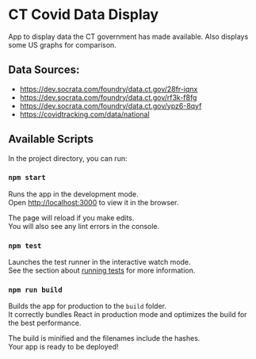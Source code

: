 # CT Covid Data Display

App to display data the CT government has made available.  Also displays some 
US graphs for comparison.

## Data Sources:
- https://dev.socrata.com/foundry/data.ct.gov/28fr-iqnx 
- https://dev.socrata.com/foundry/data.ct.gov/rf3k-f8fg
- https://dev.socrata.com/foundry/data.ct.gov/ypz6-8qyf
- https://covidtracking.com/data/national
  
## Available Scripts

In the project directory, you can run:

### `npm start`

Runs the app in the development mode.\
Open [http://localhost:3000](http://localhost:3000) to view it in the browser.

The page will reload if you make edits.\
You will also see any lint errors in the console.

### `npm test`

Launches the test runner in the interactive watch mode.\
See the section about [running tests](https://facebook.github.io/create-react-app/docs/running-tests) for more information.

### `npm run build`

Builds the app for production to the `build` folder.\
It correctly bundles React in production mode and optimizes the build for the best performance.

The build is minified and the filenames include the hashes.\
Your app is ready to be deployed!
